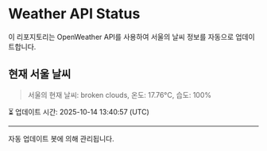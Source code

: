 
# Weather API Status

이 리포지토리는 OpenWeather API를 사용하여 서울의 날씨 정보를 자동으로 업데이트합니다.

## 현재 서울 날씨
> 서울의 현재 날씨: broken clouds, 온도: 17.76°C, 습도: 100%

⏳ 업데이트 시간: 2025-10-14 13:40:57 (UTC)

---
자동 업데이트 봇에 의해 관리됩니다.
